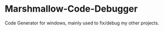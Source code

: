 # Marshmallow-Code-Debugger
Code Generator for windows, mainly used to fix/debug my other projects.
